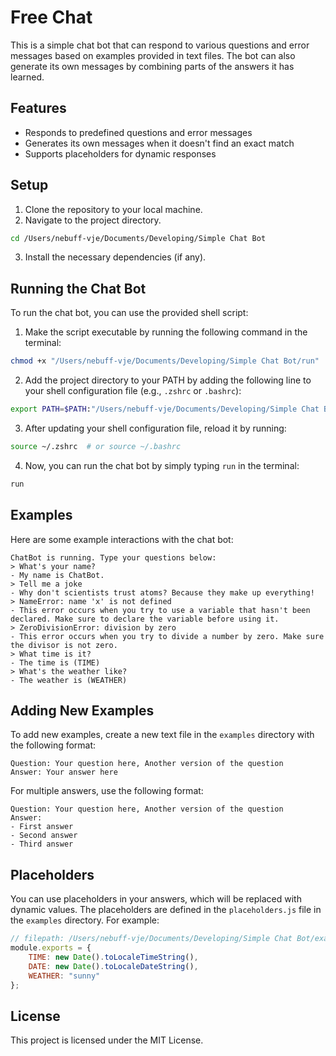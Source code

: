 # Free Chat

This is a simple chat bot that can respond to various questions and error messages based on examples provided in text files. The bot can also generate its own messages by combining parts of the answers it has learned.

## Features

- Responds to predefined questions and error messages
- Generates its own messages when it doesn't find an exact match
- Supports placeholders for dynamic responses

## Setup

1. Clone the repository to your local machine.
2. Navigate to the project directory.

```sh
cd /Users/nebuff-vje/Documents/Developing/Simple Chat Bot
```

3. Install the necessary dependencies (if any).

## Running the Chat Bot

To run the chat bot, you can use the provided shell script:

1. Make the script executable by running the following command in the terminal:

```sh
chmod +x "/Users/nebuff-vje/Documents/Developing/Simple Chat Bot/run"
```

2. Add the project directory to your PATH by adding the following line to your shell configuration file (e.g., `.zshrc` or `.bashrc`):

```sh
export PATH=$PATH:"/Users/nebuff-vje/Documents/Developing/Simple Chat Bot"
```

3. After updating your shell configuration file, reload it by running:

```sh
source ~/.zshrc  # or source ~/.bashrc
```

4. Now, you can run the chat bot by simply typing `run` in the terminal:

```sh
run
```

## Examples

Here are some example interactions with the chat bot:

```plaintext
ChatBot is running. Type your questions below:
> What's your name?
- My name is ChatBot.
> Tell me a joke
- Why don't scientists trust atoms? Because they make up everything!
> NameError: name 'x' is not defined
- This error occurs when you try to use a variable that hasn't been declared. Make sure to declare the variable before using it.
> ZeroDivisionError: division by zero
- This error occurs when you try to divide a number by zero. Make sure the divisor is not zero.
> What time is it?
- The time is (TIME)
> What's the weather like?
- The weather is (WEATHER)
```

## Adding New Examples

To add new examples, create a new text file in the `examples` directory with the following format:

```plaintext
Question: Your question here, Another version of the question
Answer: Your answer here
```

For multiple answers, use the following format:

```plaintext
Question: Your question here, Another version of the question
Answer:
- First answer
- Second answer
- Third answer
```

## Placeholders

You can use placeholders in your answers, which will be replaced with dynamic values. The placeholders are defined in the `placeholders.js` file in the `examples` directory. For example:

```javascript
// filepath: /Users/nebuff-vje/Documents/Developing/Simple Chat Bot/examples/placeholders.js
module.exports = {
    TIME: new Date().toLocaleTimeString(),
    DATE: new Date().toLocaleDateString(),
    WEATHER: "sunny"
};
```

## License

This project is licensed under the MIT License.
